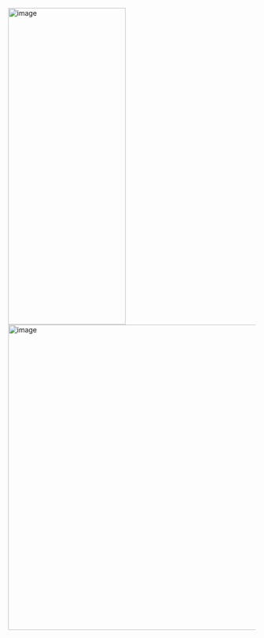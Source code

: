<img width="239" height="645" alt="image" src="https://github.com/user-attachments/assets/4a6b06c1-5285-4bdf-8f1d-da82f6cf4bb4" />    <img width="1829" height="622" alt="image" src="https://github.com/user-attachments/assets/90efc2cf-bec2-4c6d-9f64-62f6dff85095" />

